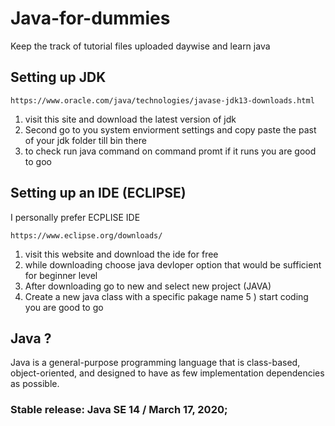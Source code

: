 # Java-for-dummies

Keep the track of tutorial files uploaded daywise and learn java

## Setting up JDK

```
https://www.oracle.com/java/technologies/javase-jdk13-downloads.html
```

1) visit this site and download the latest version of jdk 
2) Second go to you system enviorment settings and copy paste the past of your jdk folder till bin there
3) to check run java command on command promt if it runs you are good to goo

## Setting up an IDE (ECLIPSE)

I personally prefer ECPLISE IDE 
```
https://www.eclipse.org/downloads/
```
1) visit this website and download the ide for free
2) while downloading choose java devloper option that would be sufficient for beginner level
3) After downloading go to new and select new project (JAVA)
4) Create a new java class with a specific pakage name 
5 ) start coding you are good to go

## Java ?

Java is a general-purpose programming language that is class-based, object-oriented, and designed to have as few implementation dependencies as possible.

### Stable release: Java SE 14 / March 17, 2020; 
